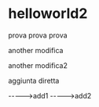# helloworld2
prova
prova prova


another modifica

another modifica2

aggiunta diretta

----->add1
----->add2
